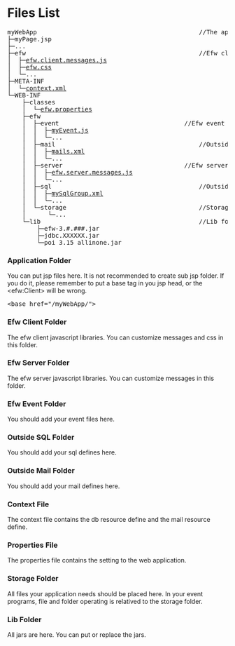 <H1>Files List</H1>

<pre>
myWebApp											//The application folder. 
├─myPage.jsp
├─...
├─efw												//Efw client folder
│  ├─<a href="../release%20with%20sample/web%20application/efw/efw.client.messages.js">efw.client.messages.js</a>
│  ├─<a href="../release%20with%20sample/web%20application/efw/efw.css">efw.css</a>
│  └─...
├─META-INF
│  └─<a href="../release%20with%20sample/web%20application/META-INF/context.xml">context.xml</a>
└─WEB-INF
    ├─classes
    │  └─<a href="properties_file.md">efw.properties</a>
    ├─efw
    │  ├─event									//Efw event folder
    │  │  ├─<a href="api_event.md">myEvent.js</a>
    │  │  └─...
    │  ├─mail										//Outside mail folder
    │  │  ├─<a href="file_list/myEvent.js.md">mails.xml</a>
    │  │  └─...
    │  ├─server									//Efw server folder
    │  │  ├─<a href="../release%20with%20sample/web%20application/WEB-INF/efw/server/efw.server.messages.js">efw.server.messages.js</a>
    │  │  └─...
    │  ├─sql										//Outside sql folder
    │  │  ├─<a href="file_list/mySqlGroup.xml.md">mySqlGroup.xml</a>
    │  │  └─...
    │  └─storage									//Storage folder
    │      └─...
    └─lib											//Lib folder
        ├─efw-3.#.###.jar
        ├─jdbc.XXXXXX.jar
        └─poi_3.15_allinone.jar
</pre>

<h3>Application Folder</h3>
You can put jsp files here. It is not recommended to create sub jsp folder. If you do it, please remember to put a base tag in you jsp head, or the &lt;efw:Client> will be wrong.
<pre>
&lt;base href="/myWebApp/">
</pre>

<h3>Efw Client Folder</h3>
The efw client javascript libraries. You can customize messages and css in this folder.

<h3>Efw Server Folder</h3>
The efw server javascript libraries. You can customize messages in this folder.

<h3>Efw Event Folder</h3>
You should add your event files here.

<h3>Outside SQL Folder</h3>
You should add your sql defines here.

<h3>Outside Mail Folder</h3>
You should add your mail defines here.

<h3>Context File</h3>
The context file contains the db resource define and the mail resource define.

<h3>Properties File</h3>
The properties file contains the setting to the web application.

<h3>Storage Folder</h3>
All files your application needs should be placed here. In your event programs, file and folder operating is relatived to the storage folder.

<h3>Lib Folder</h3>
All jars are here. You can put or replace the jars.